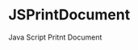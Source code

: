 # JSPrintDocument
Java Script Pritnt Document
<script type="text/javascript">

    if ('False' == "True" && ''=="true") {
        $(document).ready(function () {
            window.location.href = $("#pdfOlusturBtn").attr("href");
            });
        }

    function printPage(divName) {
        if ('False'=="True") {

            var printContentsYedek = document.getElementById(divName).innerHTML;
            var beyani = document.getElementsByClassName("printYok");
            for (var i = 0; i < beyani.length; i++) {
                beyani[i].style.display = "none";
            }
        }

        var printContents = document.getElementById(divName).innerHTML;
        if ('False' == "True") {
            document.getElementById(divName).innerHTML = printContentsYedek;
        }
        w = window.open();
        w.document.write(printContents);
        w.print();
        w.close();
    }
</script>
